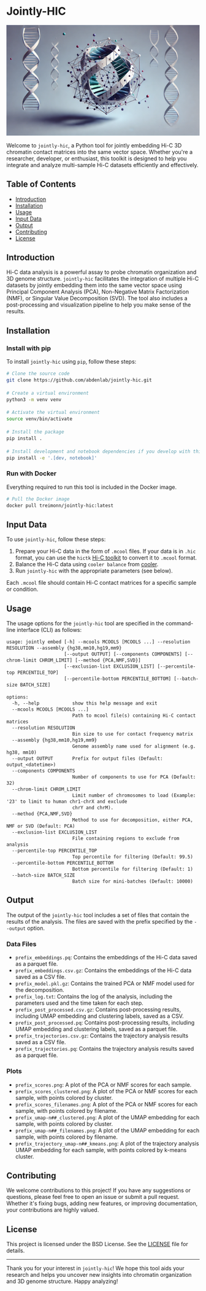 # Jointly-HIC

![logo](./logo.png)

Welcome to `jointly-hic`, a Python tool for jointly embedding Hi-C 3D chromatin contact matrices into the same vector space.
Whether you're a researcher, developer, or enthusiast, this toolkit is designed to help you integrate and analyze multi-sample Hi-C datasets efficiently and effectively.

## Table of Contents
- [Introduction](#introduction)
- [Installation](#installation)
- [Usage](#usage)
- [Input Data](#input-data)
- [Output](#output)
- [Contributing](#contributing)
- [License](#license)

## Introduction
Hi-C data analysis is a powerful assay to probe chromatin organization and 3D genome structure.
`jointly-hic` facilitates the integration of multiple Hi-C datasets by jointly embedding them into the same vector space using Principal Component Analysis (PCA), Non-Negative Matrix Factorization (NMF), or Singular Value Decomposition (SVD).
The tool also includes a post-processing and visualization pipeline to help you make sense of the results.

## Installation

### Install with pip
To install `jointly-hic` using `pip`, follow these steps:

```bash
# Clone the source code
git clone https://github.com/abdenlab/jointly-hic.git

# Create a virtual environment
python3 -m venv venv

# Activate the virtual environment
source venv/bin/activate

# Install the package
pip install .

# Install development and notebook dependencies if you develop with this project or run the notebooks
pip install -e '.[dev, notebook]'
```

### Run with Docker
Everything required to run this tool is included in the Docker image.

```bash
# Pull the Docker image
docker pull treimonn/jointly-hic:latest
```

## Input Data
To use `jointly-hic`, follow these steps:

1. Prepare your Hi-C data in the form of `.mcool` files. If your data is in `.hic` format, you can use the `hictk` [Hi-C toolkit](https://hictk.readthedocs.io/en/latest/) to convert it to `.mcool` format.
2. Balance the Hi-C data using `cooler balance` from [cooler](https://cooler.readthedocs.io/en/latest/cli.html#cooler-balance).
3. Run `jointly-hic` with the appropriate parameters (see below).

Each `.mcool` file should contain Hi-C contact matrices for a specific sample or condition.

## Usage
The usage options for the `jointly-hic` tool are specified in the command-line interface (CLI) as follows:

```
usage: jointly embed [-h] --mcools MCOOLS [MCOOLS ...] --resolution RESOLUTION --assembly {hg38,mm10,hg19,mm9}
                     [--output OUTPUT] [--components COMPONENTS] [--chrom-limit CHROM_LIMIT] [--method {PCA,NMF,SVD}]
                     [--exclusion-list EXCLUSION_LIST] [--percentile-top PERCENTILE_TOP]
                     [--percentile-bottom PERCENTILE_BOTTOM] [--batch-size BATCH_SIZE]

options:
  -h, --help            show this help message and exit
  --mcools MCOOLS [MCOOLS ...]
                        Path to mcool file(s) containing Hi-C contact matrices
  --resolution RESOLUTION
                        Bin size to use for contact frequency matrix
  --assembly {hg38,mm10,hg19,mm9}
                        Genome assembly name used for alignment (e.g. hg38, mm10)
  --output OUTPUT       Prefix for output files (Default: output_<datetime>)
  --components COMPONENTS
                        Number of components to use for PCA (Default: 32)
  --chrom-limit CHROM_LIMIT
                        Limit number of chromosomes to load (Example: '23' to limit to human chr1-chrX and exclude
                        chrY and chrM).
  --method {PCA,NMF,SVD}
                        Method to use for decomposition, either PCA, NMF or SVD (Default: PCA)
  --exclusion-list EXCLUSION_LIST
                        File containing regions to exclude from analysis
  --percentile-top PERCENTILE_TOP
                        Top percentile for filtering (Default: 99.5)
  --percentile-bottom PERCENTILE_BOTTOM
                        Bottom percentile for filtering (Default: 1)
  --batch-size BATCH_SIZE
                        Batch size for mini-batches (Default: 10000)
```

## Output
The output of the `jointly-hic` tool includes a set of files that contain the results of the analysis. The files are saved with the prefix specified by the `--output` option.

### Data Files
- `prefix_embeddings.pq`: Contains the embeddings of the Hi-C data saved as a parquet file.
- `prefix_embeddings.csv.gz`: Contains the embeddings of the Hi-C data saved as a CSV file.
- `prefix_model.pkl.gz`: Contains the trained PCA or NMF model used for the decomposition.
- `prefix_log.txt`: Contains the log of the analysis, including the parameters used and the time taken for each step.
- `prefix_post_processed.csv.gz`: Contains post-processing results, including UMAP embedding and clustering labels, saved as a CSV.
- `prefix_post_processed.pq`: Contains post-processing results, including UMAP embedding and clustering labels, saved as a parquet file.
- `prefix_trajectories.csv.gz`: Contains the trajectory analysis results saved as a CSV file.
- `prefix_trajectories.pq`: Contains the trajectory analysis results saved as a parquet file.

### Plots
- `prefix_scores.png`: A plot of the PCA or NMF scores for each sample.
- `prefix_scores_clustered.png`: A plot of the PCA or NMF scores for each sample, with points colored by cluster.
- `prefix_scores_filenames.png`: A plot of the PCA or NMF scores for each sample, with points colored by filename.
- `prefix_umap-n##_clustered.png`: A plot of the UMAP embedding for each sample, with points colored by cluster.
- `prefix_umap-n##_filenames.png`: A plot of the UMAP embedding for each sample, with points colored by filename.
- `prefix_trajectory_umap-n##_kmeans.png`: A plot of the trajectory analysis UMAP embedding for each sample, with points colored by k-means cluster.

## Contributing
We welcome contributions to this project!
If you have any suggestions or questions, please feel free to open an issue or submit a pull request.
Whether it's fixing bugs, adding new features, or improving documentation, your contributions are highly valued.

## License
This project is licensed under the BSD License. See the [LICENSE](LICENSE) file for details.

---

Thank you for your interest in `jointly-hic`!
We hope this tool aids your research and helps you uncover new insights into chromatin organization and 3D genome structure.
Happy analyzing!
